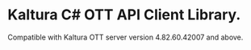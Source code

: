 # Kaltura C# OTT API Client Library.
Compatible with Kaltura OTT server version 4.82.60.42007 and above.
